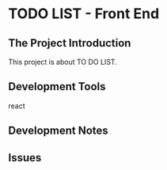 # TODO LIST - Front End

## The Project Introduction

This project is about TO DO LIST.

## Development Tools

react 


## Development Notes


## Issues
